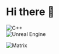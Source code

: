 # Hi there 👋

![C++](https://img.shields.io/badge/C++-blue?style=for-the-badge&logo=c%2B%2B)  
![Unreal Engine](https://img.shields.io/badge/Unreal%20Engine-black?style=for-the-badge&logo=unrealengine)


![Matrix](https://media.giphy.com/media/du3J3cXyzhj75IOgvA/giphy.gif)
